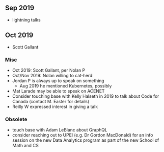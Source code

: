 
## Sep 2019 

* lightning talks

## Oct 2019

* Scott Gallant

### Misc

* Oct 2019: Scott Gallant, per Nolan P
* Oct/Nov 2019: Nolan willing to cat-herd
* Jordan P is always up to speak on something
    * Aug 2019 he mentioned Kubernetes, possibly  
* Mat Larade may be able to speak on ACENET
* Consider touching base with Kelly Halseth in 2019 to talk about Code for Canada (contact M. Easter for details)
* Reilly W expressed interest in giving a talk

### Obsolete

* touch base with Adam LeBlanc about GraphQL
* consider reaching out to UPEI (e.g. Dr Gordon MacDonald) for an info session on the new Data Analytics program as part of the new School of Math and CS

